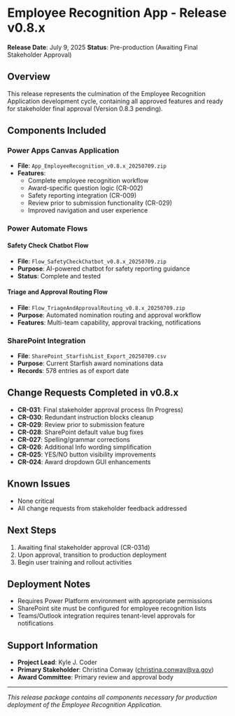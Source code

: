 # Employee Recognition App - Release v0.8.x

**Release Date**: July 9, 2025
**Status**: Pre-production (Awaiting Final Stakeholder Approval)

## Overview
This release represents the culmination of the Employee Recognition Application development cycle, containing all approved features and ready for stakeholder final approval (Version 0.8.3 pending).

## Components Included

### Power Apps Canvas Application
- **File**: `App_EmployeeRecognition_v0.8.x_20250709.zip`
- **Features**:
  - Complete employee recognition workflow
  - Award-specific question logic (CR-002)
  - Safety reporting integration (CR-009)
  - Review prior to submission functionality (CR-029)
  - Improved navigation and user experience

### Power Automate Flows

#### Safety Check Chatbot Flow
- **File**: `Flow_SafetyCheckChatbot_v0.8.x_20250709.zip`
- **Purpose**: AI-powered chatbot for safety reporting guidance
- **Status**: Complete and tested

#### Triage and Approval Routing Flow
- **File**: `Flow_TriageAndApprovalRouting_v0.8.x_20250709.zip`
- **Purpose**: Automated nomination routing and approval workflow
- **Features**: Multi-team capability, approval tracking, notifications

### SharePoint Integration
- **File**: `SharePoint_StarfishList_Export_20250709.csv`
- **Purpose**: Current Starfish award nominations data
- **Records**: 578 entries as of export date

## Change Requests Completed in v0.8.x

- **CR-031**: Final stakeholder approval process (In Progress)
- **CR-030**: Redundant instruction blocks cleanup
- **CR-029**: Review prior to submission feature
- **CR-028**: SharePoint default value bug fixes
- **CR-027**: Spelling/grammar corrections
- **CR-026**: Additional Info wording simplification
- **CR-025**: YES/NO button visibility improvements
- **CR-024**: Award dropdown GUI enhancements

## Known Issues
- None critical
- All change requests from stakeholder feedback addressed

## Next Steps
1. Awaiting final stakeholder approval (CR-031d)
2. Upon approval, transition to production deployment
3. Begin user training and rollout activities

## Deployment Notes
- Requires Power Platform environment with appropriate permissions
- SharePoint site must be configured for employee recognition lists
- Teams/Outlook integration requires tenant-level approvals for notifications

## Support Information
- **Project Lead**: Kyle J. Coder
- **Primary Stakeholder**: Christina Conway (christina.conway@va.gov)
- **Award Committee**: Primary review and approval body

---
*This release package contains all components necessary for production deployment of the Employee Recognition Application.*
